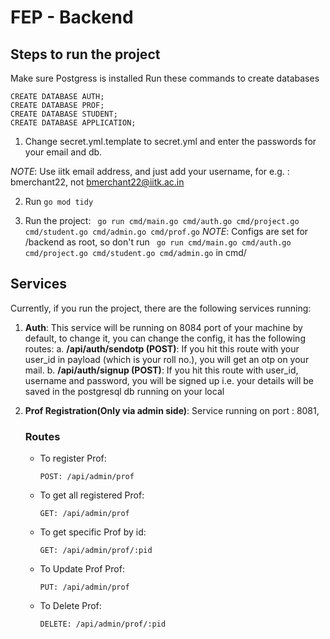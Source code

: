 # FEP - Backend

## Steps to run the project
 Make sure Postgress is installed 
 Run these commands to create databases
 ```
 CREATE DATABASE AUTH;
 CREATE DATABASE PROF;
 CREATE DATABASE STUDENT;
 CREATE DATABASE APPLICATION;
 ```
 
1. Change secret.yml.template to secret.yml and enter the passwords for your email and db.

*NOTE*: Use iitk email address, and just add your username, for e.g. : bmerchant22, not bmerchant22@iitk.ac.in

2. Run ```go mod tidy```

3. Run the project:
``` go run cmd/main.go cmd/auth.go cmd/project.go cmd/student.go cmd/admin.go cmd/prof.go```
*NOTE*: Configs are set for /backend as root, so don't run ``` go run cmd/main.go cmd/auth.go cmd/project.go cmd/student.go cmd/admin.go``` in cmd/

## Services

Currently, if you run the project, there are the following services running:

1. **Auth**: This service will be running on 8084 port of your machine by default, to change it, you can change the config, it has the following routes:
   a. **/api/auth/sendotp (POST)**: If you hit this route with your user_id in payload (which is your roll no.), you will get an otp on your mail.
   b. **/api/auth/signup (POST)**: If you hit this route with user_id, username and password, you will be signed up i.e. your details will be saved in the postgresql db running on your local

2. **Prof Registration(Only via admin side)**: Service running on port : 8081,
   ### Routes 
    - To register Prof: 

      ```
      POST: /api/admin/prof 
      ```
    - To get all registered Prof: 

      ```
      GET: /api/admin/prof 
      ```
    - To get specific Prof by id: 

      ```
      GET: /api/admin/prof/:pid 
      ```
    - To Update Prof Prof: 

      ```
      PUT: /api/admin/prof 
      ```
    - To Delete Prof: 

      ```
      DELETE: /api/admin/prof/:pid 
      ```


